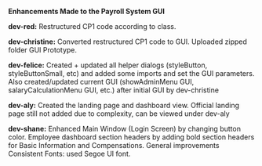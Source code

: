 **Enhancements Made to the Payroll System GUI**

**dev-red:** Restructured CP1 code according to class.

**dev-christine:** Converted restructured CP1 code to GUI. Uploaded zipped folder GUI Prototype.

**dev-felice:** Created + updated all helper dialogs (styleButton, styleButtonSmall, etc) and added some imports and set the GUI parameters. Also created/updated current GUI (showAdminMenu GUI, salaryCalculationMenu GUI, etc.) after initial GUI by dev-christine

**dev-aly:** Created the landing page and dashboard view. Official landing page still not added due to complexity, can be viewed under dev-aly

**dev-shane:** Enhanced Main Window (Login Screen) by changing button color. Employee dashboard section headers by adding bold section headers for Basic Information and Compensations. General improvements Consistent Fonts: used Segoe UI font.
